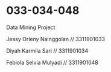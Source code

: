 # 033-034-048

Data Mining Project

Jessy Orleny Nainggolan // 3311901033

Diyah Karmila Sari // 3311901034

Febiola Selvia Mulyadi // 3311901048
